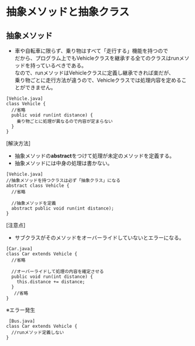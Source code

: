 # 抽象メソッドと抽象クラス  
## 抽象メソッド  
* 車や自転車に限らず、乗り物はすべて「走行する」機能を持つので<br>だから、プログラム上でもVehicleクラスを継承する全てのクラスはrunメソッドを持っているべきである。  
なので、runメソッドはVehicleクラスに定義し継承できれば楽だが、<br>乗り物ごとに走行方法が違うので、Vehicleクラスでは処理内容を定めることができません。
```
[Vehicle.java]
class Vehicle {
  //省略
  public void run(int distance) {
    乗り物ごとに処理が異なるので内容が定まらない
  }
}
```
 [解決方法]  
* 抽象メソッドの**abstract**をつけて処理が未定のメソッドを定義する。  
* 抽象メソッドには中身の処理は書かない。  
```
[Vehicle.java]
//抽象メソッドを持つクラスは必ず「抽象クラス」になる
abstract class Vehicle {
  //省略
  
  //抽象メソッドを定義　　　　　　　　　　　
  abstract public void run(int distance);
}
```
[注意点]  
* サブクラスがそのメソッドをオーバーライドしていないとエラーになる。  
```
[Car.java]
class Car extends Vehicle {
  //省略
  
  //オーバーライドして処理の内容を確定させる
  public void run(int distance) {
    this.distance += distance;
  }
   //省略
}
```
※エラー発生
```
 [Bus.java]
class Car extends Vehicle {
  //runメソッド定義しない  
}
```
